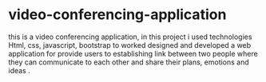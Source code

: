 # video-conferencing-application
this is a video conferencing application, in this project i used technologies Html, css, javascript, bootstrap to worked designed and developed a web application for provide users to establishing link between two people where they can communicate to each other and share their plans, emotions and ideas . 
